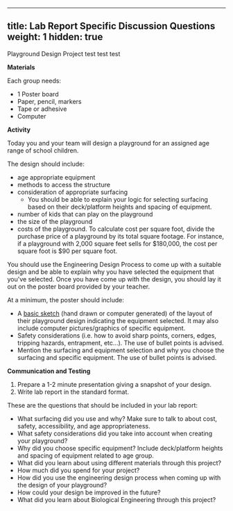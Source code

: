 
---
title:  Lab Report Specific Discussion Questions  
weight: 1
hidden: true
---

Playground Design Project
test test test 

**Materials**

Each group needs:



*   1 Poster board
*   Paper, pencil, markers
*   Tape or adhesive 
*   Computer

**Activity**

Today you and your team will design a playground for an assigned age range of school children. 

The design should include:



*   age appropriate equipment
*   methods to access the structure
*   consideration of appropriate surfacing
    *   You should be able to explain your logic for selecting surfacing based on their deck/platform heights and spacing of equipment.  
*   number of kids that can play on the playground
*   the size of the playground
*   costs of the playground.  To calculate cost per square foot, divide the purchase price of a playground by its total square footage. For instance, if a playground with 2,000 square feet sells for $180,000, the cost per square foot is $90 per square foot. 

You should use the Engineering Design Process to come up with a suitable design and be able to explain why you have selected the equipment that you've selected. Once you have come up with the design, you should lay it out on the poster board provided by your teacher. 

At a minimum, the poster should include:



*   A <span style="text-decoration:underline;">basic sketch</span> (hand drawn or computer generated) of the layout of their playground design indicating the equipment selected.  It may also include computer pictures/graphics of specific equipment.
*   Safety considerations (i.e. how to avoid sharp points, corners, edges, tripping hazards, entrapment, etc…). The use of bullet points is advised.
*   Mention the surfacing and equipment selection and why you choose the surfacing and specific equipment.  The use of bullet points is advised. 

**Communication and Testing**



1.  Prepare a 1-2 minute presentation giving a snapshot of your design. 
1.  Write lab report in the standard format. 

These are the questions that should be included in your lab report:



*   What surfacing did you use and why? Make sure to talk to about cost, safety, accessibility, and age appropriateness.
*   What safety considerations did you take into account when creating your playground?
*   Why did you choose specific equipment? Include deck/platform heights and spacing of equipment related to age group.
*   What did you learn about using different materials through this project?
*   How much did you spend for your project?
*   How did you use the engineering design process when coming up with the design of your playground?
*   How could your design be improved in the future?
*   What did you learn about Biological Engineering through this project?

<!-- GD2md-html version 1.0β11 -->

<!--stackedit_data:
eyJoaXN0b3J5IjpbMTU5ODY2ODY3M119
-->